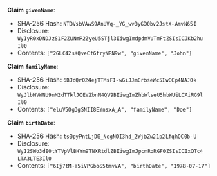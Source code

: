 __Claim `givenName`__:

 * SHA-256 Hash: `NTDVsbVAwS9AnUVq-_YG_wv0yGD0bv2JstX-AmvN65I`
 * Disclosure:\
`WyIyR0xDNDJzS1F2ZUNmR2ZyeU5STjl3IiwgImdpdmVuTmFtZSIsICJKb2hu`\
`Il0`
 * Contents:
`["2GLC42sKQveCfGfryNRN9w", "givenName", "John"]`


__Claim `familyName`__:

 * SHA-256 Hash: `6BJdQrO24ejTTMsFI-wGiJJmGrbseWc5IwCCp4NAJ0k`
 * Disclosure:\
`WyJlbHVWNU9nM2dTTklJOEVZbnN4QV9BIiwgImZhbWlseU5hbWUiLCAiRG9l`\
`Il0`
 * Contents:
`["eluV5Og3gSNII8EYnsxA_A", "familyName", "Doe"]`


__Claim `birthDate`__:

 * SHA-256 Hash: `ts0pyPntLjD0_NcgNOI3hd_2WjbZw21p2LfqhOC0b-U`
 * Disclosure:\
`WyI2SWo3dE0tYTVpVlBHYm9TNXRtdlZBIiwgImJpcnRoRGF0ZSIsICIxOTc4`\
`LTA3LTE3Il0`
 * Contents:
`["6Ij7tM-a5iVPGboS5tmvVA", "birthDate", "1978-07-17"]`